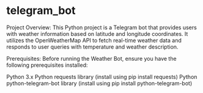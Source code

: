 # telegram_bot

Project Overview:
This Python project is a Telegram bot that provides users with weather information based on latitude and longitude coordinates. It utilizes the OpenWeatherMap API to fetch real-time weather data and responds to user queries with temperature and weather description.

Prerequisites:
Before running the Weather Bot, ensure you have the following prerequisites installed:

Python 3.x
Python requests library (install using pip install requests)
Python python-telegram-bot library (install using pip install python-telegram-bot)
